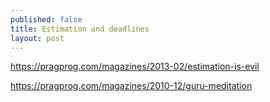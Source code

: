 ```yaml
---
published: false
title: Estimation and deadlines
layout: post
---
```


https://pragprog.com/magazines/2013-02/estimation-is-evil

https://pragprog.com/magazines/2010-12/guru-meditation
